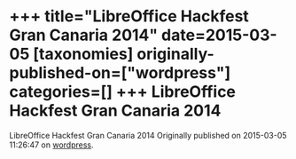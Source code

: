 +++
title="LibreOffice Hackfest Gran Canaria 2014"
date=2015-03-05
[taxonomies]
originally-published-on=["wordpress"]
categories=[]
+++
LibreOffice Hackfest Gran Canaria 2014
======================================

LibreOffice Hackfest Gran Canaria 2014
Originally published on 2015-03-05 11:26:47 on [wordpress](https://skyfromme.wordpress.com/2015/03/05/libreoffice-around-the-world/sony-dsc-5/).
